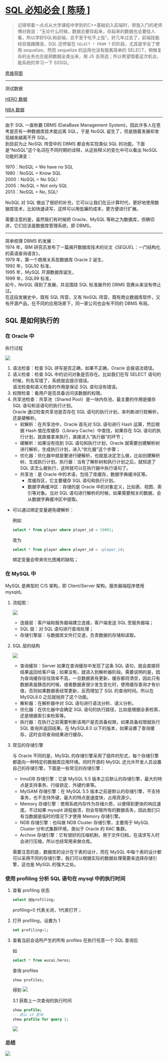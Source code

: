 # [SQL 必知必会 [ 陈旸 ]](https://time.geekbang.org/column/intro/100029501?tab=catalog)

>记得带着一点点从大学课程中学到的C++基础初入前端时，带我入门的老师傅对我说：“无论什么时候，数据总要存起来，存起来的数据也总要给人看，所以学好SQL和前端，总不至于吃不上饭”。好几年过去了，前端技能经验值蹭蹭涨，SQL 还停留在  `SELECT * FROM T` 的阶段，尤其是学会了使用 sequelize，然而 sequelize 的运用也没有脱离简单的 SELECT，稍微复杂的业务也总是把数据全查出来，用 JS 去筛选；所以希望借着这次机会，能系统的学习一下 SSSQL;

[思维导图](https://github.com/cystanford/SQL-XMind)

---

测试数据

[HERO 数据](https://github.com/cystanford/sql_heros_data)

[NBA 数据](https://github.com/cystanford/sql_nba_data)

---

由于 SQL 一直称霸 DBMS (DataBase Management System)，因此许多人在思考是否有一种数据库技术能远离 SQL，于是 NoSQL 诞生了，但是随着发展却发现越来越离不开 SQL。  
到目前为止 NoSQL 阵营中的 DBMS 都会有实现类似 SQL 的功能。下面是“NoSQL”这个名词在不同时期的诠释，从这些释义的变化中可以看出 NoSQL 功能的演变： 

1970：NoSQL = We have no SQL  
1980：NoSQL = Know SQL  
2000：NoSQL = No SQL!  
2005：NoSQL = Not only SQL  
2013：NoSQL = No, SQL!  

NoSQL 对 SQL 做出了很好的补充，它可以让我们在云计算时代，更好地使用数据库技术，比如快速读写，这样可以用低廉的成本，更方便进行扩展。

需要注意的是，虽然我们有时候把 Oracle、MySQL 等称之为数据库，但确切讲，它们应该是数据库管理系统，即 DBMS。

---

简单梳理 DBMS 的发展：  
1974 年，IBM 研究员发布了一篇揭开数据库技术的论文《SEQUEL：一门结构化的英语查询语言》，  
1979 年，第一个商用关系型数据库 Oracle 2 诞生，  
1992 年，SQL92 标准，  
1995 年，MySQL 开源数据库诞生，  
1999 年，SQL99 标准，  
如今，NoSQL 得到了发展，并且围绕 SQL 标准展开的 DBMS 竞赛从来没有停止过。  
在这段发展史中，既有 SQL 阵营，又有 NoSQL 阵营，既有商业数据库软件，又有开源产品，在不同的应用场景下，同一家公司也会有不同的 DBMS 布局。

## SQL 是如何执行的

### 在 Oracle 中

执行过程

![](https://static001.geekbang.org/resource/image/4b/70/4b43aeaf9bb0fe2d576757d3fef50070.png)

1. 语法检查：检查 SQL 拼写是否正确，如果不正确，Oracle 会报语法错误。
2. 语义检查：检查 SQL 中的访问对象是否存在。比如我们在写 SELECT 语句的时候，列名写错了，系统就会提示错误。  
   语法检查和语义检查的作用是保证 SQL 语句没有错误。
3. 权限检查：看用户是否具备访问该数据的权限。
4. 共享池检查：共享池（Shared Pool）是一块内存池，最主要的作用是缓存 SQL 语句和该语句的执行计划。  
   Oracle 通过检查共享池是否存在 SQL 语句的执行计划，来判断进行软解析，还是硬解析。  
   - 软解析：在共享池中，Oracle 首先对 SQL 语句进行 Hash 运算，然后根据 Hash 值在库缓存（Library Cache）中查找，如果存在 SQL 语句的执行计划，就直接拿来执行，直接进入“执行器”的环节；
   - 硬解析：如果没有找到 SQL 语句和执行计划，Oracle 就需要创建解析树进行解析，生成执行计划，进入“优化器”这个步骤；
   - 优化器：优化器中就是要进行硬解析，也就是决定怎么做，比如创建解析树，生成执行计划。执行器：当有了解析树和执行计划之后，就知道了 SQL 该怎么被执行，这样就可以在执行器中执行语句了。
   - 共享池：是 Oracle 中的术语，包括了库缓存，数据字典缓冲区等。
     - 库缓存区，它主要缓存 SQL 语句和执行计划。
     - 数据字典缓冲区：存储的是 Oracle 中的对象定义，比如表、视图、索引等对象。当对 SQL 语句进行解析的时候，如果需要相关的数据，会从数据字典缓冲区中提取。

- 可以通过绑定变量避免硬解析：
  
  例如
    ```sql
    select * from player where player_id = 10001;
    ```
  改为
    ```sql
    select * from player where player_id = :player_id;
    ```

  绑定变量会带来优化困难的缺陷；

### 在 MySQL 中

MySQL 是典型的 C/S 架构，即 Client/Server 架构，服务器端程序使用 mysqld。

1. 流程图：

    ![](https://static001.geekbang.org/resource/image/c4/9e/c4b24ef2377e0d233af69925b0d7139e.png)

   - 连接层：客户端和服务器端建立连接，客户端发送 SQL 至服务器端；
   - SQL 层：对 SQL 语句进行查询处理；
   - 存储引擎层：与数据库文件打交道，负责数据的存储和读取。

2. SQL 层的结构

    ![](https://static001.geekbang.org/resource/image/30/79/30819813cc9d53714c08527e282ede79.jpg)

   - 查询缓存：Server 如果在查询缓存中发现了这条 SQL 语句，就会直接将结果返回给客户端；如果没有，就进入到解析器阶段。需要说明的是，因为查询缓存往往效率不高，一旦数据表有更新，缓存都将清空，因此只有数据表是静态的时候，或者数据表很少发生变化时，使用缓存查询才有价值，否则如果数据表经常更新，反而增加了 SQL 的查询时间。所以在 MySQL8.0 之后就抛弃了这个功能。
   - 解析器：在解析器中对 SQL 语句进行语法分析、语义分析。
   - 优化器：在优化器中会确定 SQL 语句的执行路径，比如是根据全表检索，还是根据索引来检索等。
   - 执行器：在执行之前需要判断该用户是否具备权限，如果具备权限就执行 SQL 查询并返回结果。在 MySQL8.0 以下的版本，如果设置了查询缓存，这时会将查询结果进行缓存。

3. 常见的存储引擎

    与 Oracle 不同的是，MySQL 的存储引擎采用了插件的形式，每个存储引擎都面向一种特定的数据库应用环境。同时开源的 MySQL 还允许开发人员设置自己的存储引擎，下面是一些常见的存储引擎：

    - InnoDB 存储引擎：它是 MySQL 5.5 版本之后默认的存储引擎，最大的特点是支持事务、行级锁定、外键约束等。
    - MyISAM 存储引擎：在 MySQL 5.5 版本之前是默认的存储引擎，不支持事务，也不支持外键，最大的特点是速度快，占用资源少。
    - Memory 存储引擎：使用系统内存作为存储介质，以便得到更快的响应速度。不过如果 mysqld 进程崩溃，则会导致所有的数据丢失，因此我们只有当数据是临时的情况下才使用 Memory 存储引擎。
    - NDB 存储引擎：也叫做 NDB Cluster 存储引擎，主要用于 MySQL Cluster 分布式集群环境，类似于 Oracle 的 RAC 集群。
    - Archive 存储引擎：它有很好的压缩机制，用于文件归档，在请求写入时会进行压缩，所以也经常用来做仓库。

    需要注意的是，数据库的设计在于表的设计，而在 MySQL 中每个表的设计都可以采用不同的存储引擎，我们可以根据实际的数据处理需要来选择存储引擎，这也是 MySQL 的强大之处。

### 使用 profiling 分析 SQL 语句在 mysql 中的执行时间

1. 查看 profiling 状态
   ```sql
   select @@profiling;
   ```
   profiling=0 代表关闭，1代表打开；

2. 打开 profiling，设置为 1
    ```sql
    set profiling=1;
    ```
3. 查看当前会话所产生的所有 profiles
    在执行任意一个 SQL 查询后

    如
    ```sql
    select * from wucai.heros;
    ```
    查询 profiles
    ```sql
    show profiles;
    ```
    得到
    ![](/_media/猎魔笔记/SQL必知必会/profilesRslt.webp)

    3.1 获取上一次查询的执行时间
     
      ```sql
      show profile;
      -- 或以 id 查询
      show profile for query 2;
      ```
      ![](/_media/猎魔笔记/SQL必知必会/profile.png)


### 总结

![](https://static001.geekbang.org/resource/image/02/f1/02719a80d54a174dec8672d1f87295f1.jpg)